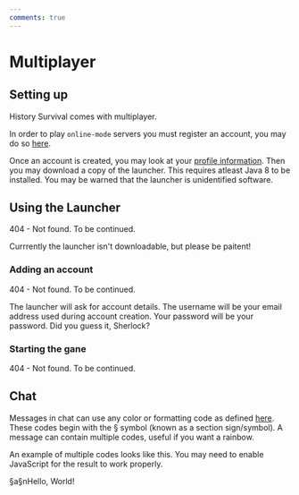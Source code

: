 ```yaml
---
comments: true
---
```


# Multiplayer

## Setting up

History Survival comes with multiplayer.

In order to play ```online-mode``` servers you must register an account, you may do so [here](/api/auth/register.php).

Once an account is created, you may look at your [profile information](/profile.php). Then you may download a copy of the launcher. This requires atleast Java 8 to be installed. You may be warned that the launcher is unidentified software.

## Using the Launcher
404 - Not found. To be continued.

Currrently the launcher isn't downloadable, but please be paitent!

### Adding an account
404 - Not found. To be continued.

The launcher will ask for account details. The username will be your email address used during account creation. Your password will be your password. Did you guess it, Sherlock?

### Starting the gane
404 - Not found. To be continued.

## Chat

Messages in chat can use any color or formatting code as defined [here](/History_Survival/Text/Formatting/). These codes begin with the § symbol (known as a section sign/symbol). A message can contain multiple codes, useful if you want a rainbow.

An example of multiple codes looks like this. You may need to enable JavaScript for the result to work properly.

<p>
    <div id="multiCodes">
        §a§nHello, World!
    </div>
</p>

<script>
minerslib.mineParseElement("multiCodes", "Result: ")
</script>